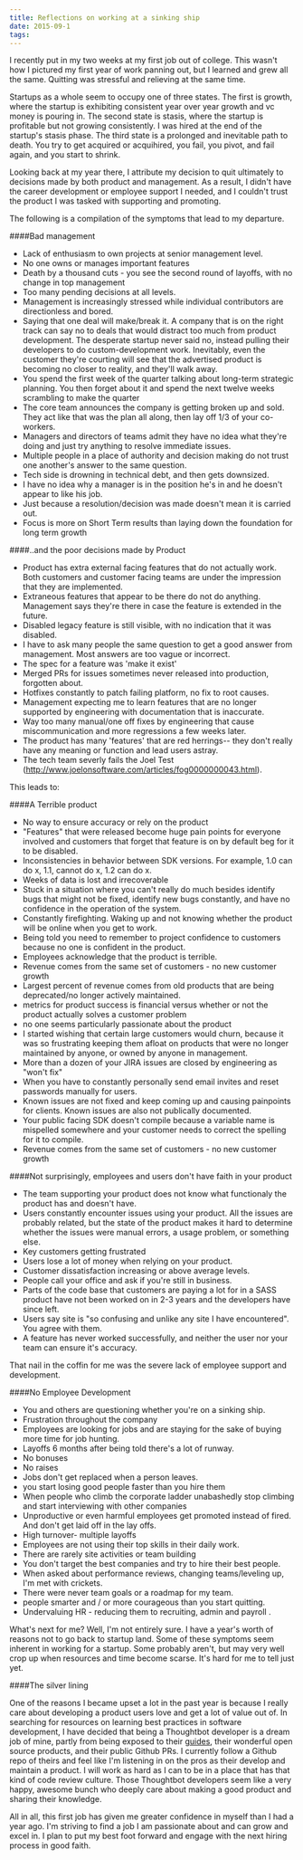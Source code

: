 ```yaml
---
title: Reflections on working at a sinking ship
date: 2015-09-1
tags:
---
```


I recently put in my two weeks at my first job out of college. This wasn't how I pictured my first year of work panning out, but I learned and grew all the same. Quitting was stressful and relieving at the same time. 

Startups as a whole seem to occupy one of three states. The first is growth, where the startup is exhibiting consistent year over year growth and vc money is pouring in. The second state is stasis, where the startup is profitable but not growing consistently. I was hired at the end of the startup's stasis phase. The third state is a prolonged and inevitable path to death. You try to get acquired or acquihired, you fail, you pivot, and fail again, and you start to shrink. 

Looking back at my year there, I attribute my decision to quit ultimately to decisions made by both product and management. As a result, I didn't have the career development or employee support I needed, and I couldn't trust the product I was tasked with supporting and promoting.

The following is a compilation of the symptoms that lead to my departure.

####Bad management 

- Lack of enthusiasm to own projects at senior management level.
- No one owns or manages important features
- Death by a thousand cuts - you see the second round of layoffs, with no change in top management
- Too many pending decisions at all levels.
- Management is increasingly stressed while individual contributors are directionless and bored.
- Saying that one deal will make/break it. A company that is on the right track can say no to deals that would distract too much from product development. The desperate startup never said no, instead pulling their developers to do custom-development work. Inevitably, even the customer they're courting will see that the advertised product is becoming no closer to reality, and they'll walk away.
- You spend the first week of the quarter talking about long-term strategic planning. You then forget about it and spend the next twelve weeks scrambling to make the quarter
- The core team announces the company is getting broken up and sold. They act like that was the plan all along, then lay off 1/3 of your co-workers.
- Managers and directors of teams admit they have no idea what they're doing and just try anything to resolve immediate issues.
- Multiple people in a place of authority and decision making do not trust one another's answer to the same question.
- Tech side is drowning in technical debt, and then gets downsized.
- I have no idea why a manager is in the position he's in and he doesn't appear to like his job.
- Just because a resolution/decision was made doesn't mean it is carried out.
- Focus is more on Short Term results than laying down the foundation for long term growth

####..and the poor decisions made by Product

- Product has extra external facing features that do not actually work. Both customers and customer facing teams are under the impression that they are implemented.
- Extraneous features that appear to be there do not do anything. Management says they're there in case the feature is extended in the future.
- Disabled legacy feature is still visible, with no indication that it was disabled.
- I have to ask many people the same question to get a good answer from management. Most answers are too vague or incorrect.
- The spec for a feature was 'make it exist'
- Merged PRs for issues sometimes never released into production, forgotten about.
- Hotfixes constantly to patch failing platform, no fix to root causes.
-  Management expecting me to learn features that are no longer supported by engineering with documentation that is inaccurate.
- Way too many manual/one off fixes by engineering that cause miscommunication and more regressions a few weeks later.
- The product has many 'features' that are red herrings-- they don't really have any meaning or function and lead users astray.
- The tech team severly fails the Joel Test (http://www.joelonsoftware.com/articles/fog0000000043.html).

This leads to: 

####A Terrible product

- No way to ensure accuracy or rely on the product
- "Features" that were released become huge pain points for everyone involved and customers that forget that feature is on by default beg for it to be disabled.
- Inconsistencies in behavior between SDK versions. For example, 1.0 can do x, 1.1, cannot do x, 1.2 can do x.
- Weeks of data is lost and irrecoverable
- Stuck in a situation where you can't really do much besides identify bugs that might not be fixed, identify new bugs constantly, and have no confidence in the operation of the system.
- Constantly firefighting. Waking up and not knowing whether the product will be online when you get to work.
- Being told you need to remember to project confidence to customers because no one is confident in the product.
- Employees acknowledge that the product is terrible.
- Revenue comes from the same set of customers - no new customer growth
- Largest percent of revenue comes from old products that are being deprecated/no longer actively maintained.
- metrics for product success is financial versus whether or not the product actually solves a customer problem
- no one seems particularly passionate about the product
- I started wishing that certain large customers would churn, because it was so frustrating keeping them afloat on products that were no longer maintained by anyone, or owned by anyone in management.
- More than a dozen of your JIRA issues are closed by engineering as "won't fix"
- When you have to constantly personally send email invites and reset passwords manually for users.
- Known issues are not fixed and keep coming up and causing painpoints for clients. Known issues are also not publically documented.
-  Your public facing SDK doesn't compile because a variable name is mispelled somewhere and your customer needs to correct the spelling for it to compile.
- Revenue comes from the same set of customers - no new customer growth

####Not surprisingly, employees and users don't have faith in your product

- The team supporting your product does not know what functionaly the product has and doesn't have.
- Users constantly encounter issues using your product. All the issues are probably related, but the state of the product makes it hard to determine whether the issues were manual errors, a usage problem, or something else.
- Key customers getting frustrated
- Users lose a lot of money when relying on your product.
- Customer dissatisfaction increasing or above average levels.
- People call your office and ask if you're still in business.
- Parts of the code base that customers are paying a lot for in a SASS product have not been worked on in 2-3 years and the developers have since left.
- Users say site is "so confusing and unlike any site I have encountered". You agree with them.
- A feature has never worked successfully, and neither the user nor your team can ensure it's accuracy.

That nail in the coffin for me was the severe lack of employee support and development. 

####No Employee Development

- You and others are questioning whether you're on a sinking ship.
- Frustration throughout the company
- Employees are looking for jobs and are staying for the sake of buying more time for job hunting.
- Layoffs 6 months after being told there's a lot of runway.
- No bonuses
- No raises
- Jobs don't get replaced when a person leaves.
- you start losing good people faster than you hire them
- When people who climb the corporate ladder unabashedly stop climbing and start interviewing with other companies
- Unproductive or even harmful employees get promoted instead of fired. And don't get laid off in the lay offs.
- High turnover- multiple layoffs
- Employees are not using their top skills in their daily work.
- There are rarely site activities or team building
- You don't target the best companies and try to hire their best people.
- When asked about performance reviews, changing teams/leveling up, I'm met with crickets.
- There were never team goals or a roadmap for my team.
- people smarter and / or more courageous than you start quitting.
- Undervaluing HR - reducing them to recruiting, admin and payroll
.

What's next for me? Well, I'm not entirely sure. I have a year's worth of reasons not to go back to startup land. Some of these symptoms seem inherent in working for a startup. Some probably aren't, but may very well crop up when resources and time become scarse. It's hard for me to tell just yet.

####The silver lining

One of the reasons I became upset a lot in the past year is because I really care about developing a product users love and get a lot of value out of. In searching for resources on learning best practices in software development, I have decided that being a Thoughtbot developer is a dream job of mine, partly from being exposed to their [guides](https://github.com/thoughtbot/guides/tree/master/code-review), their wonderful open source products, and their public Github PRs. I currently follow a Github repo of theirs and feel like I'm listening in on the pros as their develop and maintain a product. I will work as hard as I can to be in a place that has that kind of code review culture. Those Thoughtbot developers seem like a very happy, awesome bunch who deeply care about making a good product and sharing their knowledge.

All in all, this first job has given me greater confidence in myself than I had a year ago. I'm striving to find a job I am passionate about and can grow and excel in. I plan to put my best foot forward and engage with the next hiring process in good faith.












